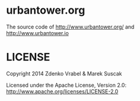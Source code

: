 # urbantower.org
The source code of http://www.urbantower.org/ and http://www.urbantower.io

# LICENSE

Copyright 2014 Zdenko Vrabel & Marek Suscak

Licensed under the Apache License, Version 2.0: http://www.apache.org/licenses/LICENSE-2.0
